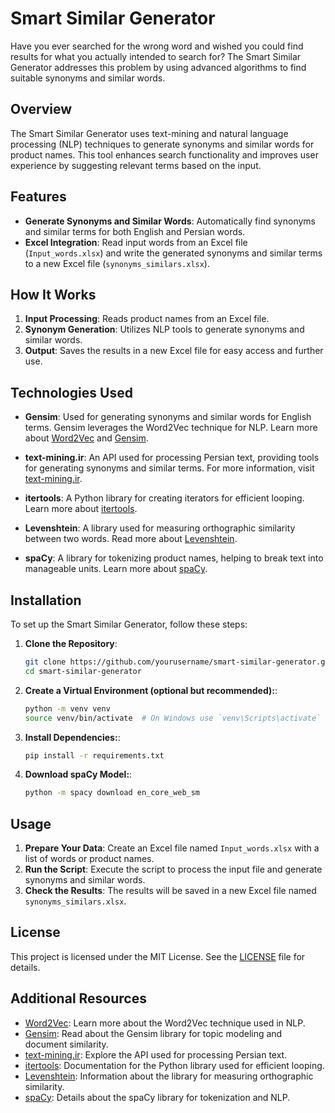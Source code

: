 # Smart Similar Generator

Have you ever searched for the wrong word and wished you could find results for what you actually intended to search for? The Smart Similar Generator addresses this problem by using advanced algorithms to find suitable synonyms and similar words.

## Overview

The Smart Similar Generator uses text-mining and natural language processing (NLP) techniques to generate synonyms and similar words for product names. This tool enhances search functionality and improves user experience by suggesting relevant terms based on the input.

## Features

- **Generate Synonyms and Similar Words**: Automatically find synonyms and similar terms for both English and Persian words.
- **Excel Integration**: Read input words from an Excel file (`Input_words.xlsx`) and write the generated synonyms and similar terms to a new Excel file (`synonyms_similars.xlsx`).

## How It Works

1. **Input Processing**: Reads product names from an Excel file.
2. **Synonym Generation**: Utilizes NLP tools to generate synonyms and similar words.
3. **Output**: Saves the results in a new Excel file for easy access and further use.

## Technologies Used

- **Gensim**: Used for generating synonyms and similar words for English terms. Gensim leverages the Word2Vec technique for NLP. Learn more about [Word2Vec](https://en.wikipedia.org/wiki/Word2vec) and [Gensim](https://en.wikipedia.org/wiki/Gensim).

- **text-mining.ir**: An API used for processing Persian text, providing tools for generating synonyms and similar terms. For more information, visit [text-mining.ir](https://text-mining.ir/).

- **itertools**: A Python library for creating iterators for efficient looping. Learn more about [itertools](https://docs.python.org/3/library/itertools.html).

- **Levenshtein**: A library used for measuring orthographic similarity between two words. Read more about [Levenshtein](https://pypi.org/project/python-Levenshtein/).

- **spaCy**: A library for tokenizing product names, helping to break text into manageable units. Learn more about [spaCy](https://en.wikipedia.org/wiki/SpaCy).


## Installation

To set up the Smart Similar Generator, follow these steps:

1. **Clone the Repository**:
   ```bash
   git clone https://github.com/yourusername/smart-similar-generator.git
   cd smart-similar-generator

2.  **Create a Virtual Environment (optional but recommended):**:
    ```bash
    python -m venv venv
    source venv/bin/activate  # On Windows use `venv\Scripts\activate`

3.  **Install Dependencies:**:
    ```bash
    pip install -r requirements.txt

4.  **Download spaCy Model:**:
    ```bash
    python -m spacy download en_core_web_sm
    

## Usage

1. **Prepare Your Data**: Create an Excel file named `Input_words.xlsx` with a list of words or product names.
2. **Run the Script**: Execute the script to process the input file and generate synonyms and similar words.
3. **Check the Results**: The results will be saved in a new Excel file named `synonyms_similars.xlsx`.

## License

This project is licensed under the MIT License. See the [LICENSE](LICENSE) file for details.

## Additional Resources

- [Word2Vec](https://en.wikipedia.org/wiki/Word2vec): Learn more about the Word2Vec technique used in NLP.
- [Gensim](https://en.wikipedia.org/wiki/Gensim): Read about the Gensim library for topic modeling and document similarity.
- [text-mining.ir](https://text-mining.ir/): Explore the API used for processing Persian text.
- [itertools](https://docs.python.org/3/library/itertools.html): Documentation for the Python library used for efficient looping.
- [Levenshtein](https://pypi.org/project/python-Levenshtein/): Information about the library for measuring orthographic similarity.
- [spaCy](https://en.wikipedia.org/wiki/SpaCy): Details about the spaCy library for tokenization and NLP.
